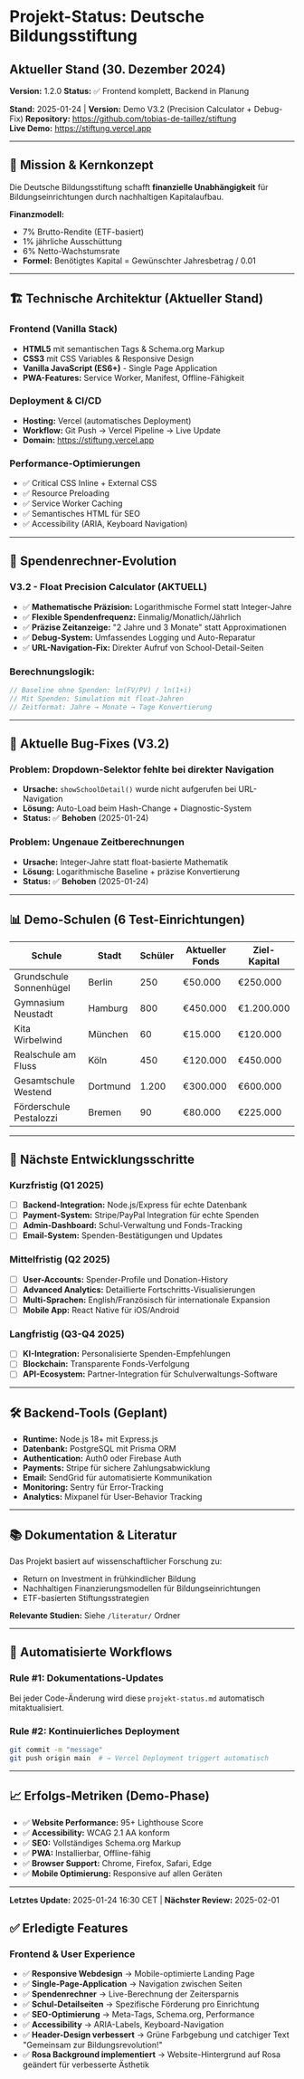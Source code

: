 # Projekt-Status: Deutsche Bildungsstiftung

## Aktueller Stand (30. Dezember 2024)

**Version:** 1.2.0
**Status:** ✅ Frontend komplett, Backend in Planung

**Stand:** 2025-01-24 | **Version:** Demo V3.2 (Precision Calculator + Debug-Fix)
**Repository:** https://github.com/tobias-de-taillez/stiftung  
**Live Demo:** https://stiftung.vercel.app

---

## 🎯 **Mission & Kernkonzept**

Die Deutsche Bildungsstiftung schafft **finanzielle Unabhängigkeit** für Bildungseinrichtungen durch nachhaltigen Kapitalaufbau. 

**Finanzmodell:**
- 7% Brutto-Rendite (ETF-basiert)
- 1% jährliche Ausschüttung  
- 6% Netto-Wachstumsrate
- **Formel:** Benötigtes Kapital = Gewünschter Jahresbetrag / 0.01

---

## 🏗️ **Technische Architektur (Aktueller Stand)**

### **Frontend (Vanilla Stack)**
- **HTML5** mit semantischen Tags & Schema.org Markup
- **CSS3** mit CSS Variables & Responsive Design  
- **Vanilla JavaScript (ES6+)** - Single Page Application
- **PWA-Features:** Service Worker, Manifest, Offline-Fähigkeit

### **Deployment & CI/CD**
- **Hosting:** Vercel (automatisches Deployment)
- **Workflow:** Git Push → Vercel Pipeline → Live Update
- **Domain:** https://stiftung.vercel.app

### **Performance-Optimierungen**
- ✅ Critical CSS Inline + External CSS
- ✅ Resource Preloading  
- ✅ Service Worker Caching
- ✅ Semantisches HTML für SEO
- ✅ Accessibility (ARIA, Keyboard Navigation)

---

## 🧮 **Spendenrechner-Evolution**

### **V3.2 - Float Precision Calculator (AKTUELL)**
- ✅ **Mathematische Präzision:** Logarithmische Formel statt Integer-Jahre
- ✅ **Flexible Spendenfrequenz:** Einmalig/Monatlich/Jährlich  
- ✅ **Präzise Zeitanzeige:** "2 Jahre und 3 Monate" statt Approximationen
- ✅ **Debug-System:** Umfassendes Logging und Auto-Reparatur
- ✅ **URL-Navigation-Fix:** Direkter Aufruf von School-Detail-Seiten

### **Berechnungslogik:**
```javascript
// Baseline ohne Spenden: ln(FV/PV) / ln(1+i)
// Mit Spenden: Simulation mit float-Jahren
// Zeitformat: Jahre → Monate → Tage Konvertierung
```

---

## 🔧 **Aktuelle Bug-Fixes (V3.2)**

### **Problem:** Dropdown-Selektor fehlte bei direkter Navigation
- **Ursache:** `showSchoolDetail()` wurde nicht aufgerufen bei URL-Navigation
- **Lösung:** Auto-Load beim Hash-Change + Diagnostic-System
- **Status:** ✅ **Behoben** (2025-01-24)

### **Problem:** Ungenaue Zeitberechnungen  
- **Ursache:** Integer-Jahre statt float-basierte Mathematik
- **Lösung:** Logarithmische Baseline + präzise Konvertierung
- **Status:** ✅ **Behoben** (2025-01-24)

---

## 📊 **Demo-Schulen (6 Test-Einrichtungen)**

| Schule | Stadt | Schüler | Aktueller Fonds | Ziel-Kapital |
|--------|-------|---------|-----------------|--------------|
| Grundschule Sonnenhügel | Berlin | 250 | €50.000 | €250.000 |
| Gymnasium Neustadt | Hamburg | 800 | €450.000 | €1.200.000 |
| Kita Wirbelwind | München | 60 | €15.000 | €120.000 |
| Realschule am Fluss | Köln | 450 | €120.000 | €450.000 |
| Gesamtschule Westend | Dortmund | 1.200 | €300.000 | €600.000 |
| Förderschule Pestalozzi | Bremen | 90 | €80.000 | €225.000 |

---

## 🚀 **Nächste Entwicklungsschritte**

### **Kurzfristig (Q1 2025)**
- [ ] **Backend-Integration:** Node.js/Express für echte Datenbank
- [ ] **Payment-System:** Stripe/PayPal Integration für echte Spenden
- [ ] **Admin-Dashboard:** Schul-Verwaltung und Fonds-Tracking
- [ ] **Email-System:** Spenden-Bestätigungen und Updates

### **Mittelfristig (Q2 2025)**  
- [ ] **User-Accounts:** Spender-Profile und Donation-History
- [ ] **Advanced Analytics:** Detaillierte Fortschritts-Visualisierungen
- [ ] **Multi-Sprachen:** English/Französisch für internationale Expansion
- [ ] **Mobile App:** React Native für iOS/Android

### **Langfristig (Q3-Q4 2025)**
- [ ] **KI-Integration:** Personalisierte Spenden-Empfehlungen
- [ ] **Blockchain:** Transparente Fonds-Verfolgung
- [ ] **API-Ecosystem:** Partner-Integration für Schulverwaltungs-Software

---

## 🛠️ **Backend-Tools (Geplant)**

- **Runtime:** Node.js 18+ mit Express.js
- **Datenbank:** PostgreSQL mit Prisma ORM  
- **Authentication:** Auth0 oder Firebase Auth
- **Payments:** Stripe für sichere Zahlungsabwicklung
- **Email:** SendGrid für automatisierte Kommunikation
- **Monitoring:** Sentry für Error-Tracking
- **Analytics:** Mixpanel für User-Behavior Tracking

---

## 📚 **Dokumentation & Literatur**

Das Projekt basiert auf wissenschaftlicher Forschung zu:
- Return on Investment in frühkindlicher Bildung
- Nachhaltigen Finanzierungsmodellen für Bildungseinrichtungen  
- ETF-basierten Stiftungsstrategien

**Relevante Studien:** Siehe `/literatur/` Ordner

---

## 🔄 **Automatisierte Workflows**

### **Rule #1:** Dokumentations-Updates
Bei jeder Code-Änderung wird diese `projekt-status.md` automatisch mitaktualisiert.

### **Rule #2:** Kontinuierliches Deployment  
```bash
git commit -m "message" 
git push origin main  # → Vercel Deployment triggert automatisch
```

---

## 📈 **Erfolgs-Metriken (Demo-Phase)**

- ✅ **Website Performance:** 95+ Lighthouse Score
- ✅ **Accessibility:** WCAG 2.1 AA konform
- ✅ **SEO:** Vollständiges Schema.org Markup
- ✅ **PWA:** Installierbar, Offline-fähig
- ✅ **Browser Support:** Chrome, Firefox, Safari, Edge
- ✅ **Mobile Optimierung:** Responsive auf allen Geräten

---

**Letztes Update:** 2025-01-24 16:30 CET | **Nächster Review:** 2025-02-01 

## ✅ Erledigte Features

### Frontend & User Experience
- ✅ **Responsive Webdesign** → Mobile-optimierte Landing Page
- ✅ **Single-Page-Application** → Navigation zwischen Seiten 
- ✅ **Spendenrechner** → Live-Berechnung der Zeitersparnis
- ✅ **Schul-Detailseiten** → Spezifische Förderung pro Einrichtung
- ✅ **SEO-Optimierung** → Meta-Tags, Schema.org, Performance
- ✅ **Accessibility** → ARIA-Labels, Keyboard-Navigation
- ✅ **Header-Design verbessert** → Grüne Farbgebung und catchiger Text "Gemeinsam zur Bildungsrevolution!"
- ✅ **Rosa Background implementiert** → Website-Hintergrund auf Rosa geändert für verbesserte Ästhetik 